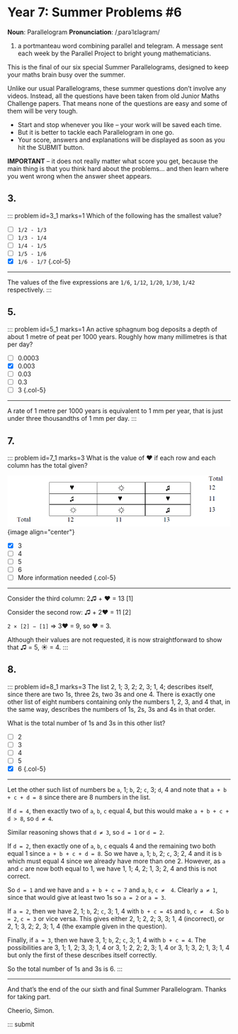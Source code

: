 # Year 7: Summer Problems #6

<div class="dictionary">

__Noun__: Parallelogram
__Pronunciation__: /ˌparəˈlɛləɡram/

1. a portmanteau word combining parallel and telegram. A message sent each
week by the Parallel Project to bright young mathematicians.

</div>

This is the final of our six special Summer Parallelograms, designed to keep your maths brain busy over the summer.

Unlike our usual Parallelograms, these summer questions don’t involve any videos. Instead, all the questions have been taken from old Junior Maths Challenge papers. That means none of the questions are easy and some of them will be very tough.

* Start and stop whenever you like – your work will be saved each time.
* But it is better to tackle each Parallelogram in one go.
* Your score, answers and explanations will be displayed as soon as you hit the SUBMIT button.

__IMPORTANT__ – it does not really matter what score you get, because the main thing is that you think hard about the problems... and then learn where you went wrong when the answer sheet appears.



## 3.

::: problem id=3_1 marks=1
Which of the following has the smallest value?

* [ ] `1/2 - 1/3`
* [ ] `1/3 - 1/4`
* [ ] `1/4 - 1/5`
* [ ] `1/5 - 1/6`
* [x] `1/6 - 1/7`
{.col-5}

---

The values of the five expressions are `1/6`, `1/12`, `1/20`, `1/30`, `1/42` respectively.
:::


## 5.

::: problem id=5_1 marks=1
An active sphagnum bog deposits a depth of about 1 metre of peat per 1000 years. Roughly
how many millimetres is that per day?

* [ ] 0.0003
* [x] 0.003
* [ ] 0.03
* [ ] 0.3
* [ ] 3
{.col-5}

---

A rate of 1 metre per 1000 years is equivalent to 1 mm per year, that is just under three thousandths of 1 mm per day.
:::



## 7.

::: problem id=7_1 marks=3
What is the value of ❤ if each row and each column has the total given?

![](/resources/2018summer-7-6/7-hearts-question.gif){image align="center"}

* [x] 3
* [ ] 4
* [ ] 5
* [ ] 6
* [ ] More information needed
{.col-5}

---

Consider the third column: 2♫ + ❤ = 13  [1]

Consider the second row: ♫ + 2❤ = 11  [2]

`2 × [2] − [1]`
=> 3❤ = 9, so ❤ = 3.

Although their values are not requested, it is now straightforward to show that ♫ = 5, ☀ = 4.
:::


## 8.

::: problem id=8_1 marks=3
The list 2, 1; 3, 2; 2, 3; 1, 4; describes itself, since there are two 1s, three 2s, two 3s and one 4. There is exactly one other list of eight numbers containing only the numbers 1, 2, 3, and 4 that, in the same way, describes the numbers of 1s, 2s, 3s and 4s in that order.

What is the total number of 1s and 3s in this other list?

* [ ] 2
* [ ] 3
* [ ] 4
* [ ] 5
* [x] 6
{.col-5}

---

Let the other such list of numbers be `a`, 1; `b`, 2; `c`, 3; `d`, 4 and note that `a + b + c + d = 8` since there are 8 numbers in the list.


If `d = 4`, then exactly two of `a`, `b`, `c` equal 4, but this would make `a + b + c + d > 8`, so `d ≠ 4`.

Similar reasoning shows that `d ≠ 3`, so `d = 1` or `d = 2`.

If `d = 2`, then exactly one of `a`, `b`, `c` equals 4 and the remaining two both equal 1 since `a + b + c + d = 8`. So we have `a`, 1; `b`, 2; `c`, 3; 2, 4 and it is `b` which must equal 4 since we already have more than one 2. However, as `a` and `c` are now both equal to 1, we have 1, 1; 4, 2; 1, 3; 2, 4 and this is not correct.


So `d = 1` and we have and `a + b + c = 7` and `a`, `b`, `c ≠  4`. Clearly `a ≠ 1`, since that would give at least two 1s so `a = 2` or `a = 3`.

If `a = 2`, then we have 2, 1; `b`, 2; `c`, 3; 1, 4 with `b + c = 45` and `b`, `c ≠  4`. So `b = 2`, `c = 3` or vice versa. This gives either 2, 1; 2, 2; 3, 3; 1, 4 (incorrect), or 2, 1; 3, 2; 2, 3; 1, 4 (the example given in the question).

Finally, if `a = 3`, then we have 3, 1; `b`, 2; `c`, 3; 1, 4 with `b + c = 4`. The possibilities are 3, 1; 1, 2; 3, 3; 1, 4 or 3, 1; 2, 2; 2, 3; 1, 4 or 3, 1; 3, 2; 1, 3; 1,
4 but only the first of these describes itself correctly.

So the total number of 1s and 3s is 6.
:::


***

And that’s the end of the our sixth and final Summer Parallelogram. Thanks for taking part.

Cheerio,
Simon.

::: submit
